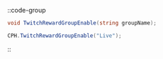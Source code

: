 ::code-group
  ```csharp [Method]
  void TwitchRewardGroupEnable(string groupName);
  ```
  ```csharp [Example]
  CPH.TwitchRewardGroupEnable("Live");
  ```
::